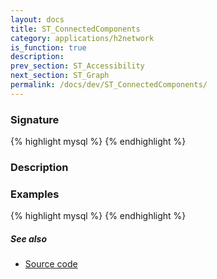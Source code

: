 ```yaml
---
layout: docs
title: ST_ConnectedComponents
category: applications/h2network
is_function: true
description:
prev_section: ST_Accessibility
next_section: ST_Graph
permalink: /docs/dev/ST_ConnectedComponents/
---
```


### Signature

{% highlight mysql %}
{% endhighlight %}

### Description

### Examples

{% highlight mysql %}
{% endhighlight %}

##### See also

* <a href="https://github.com/irstv/H2GIS/blob/master/h2network/src/main/java/org/h2gis/network/graph_creator/ST_ConnectedComponents.java" target="_blank">Source code</a>
